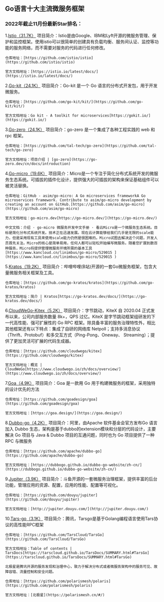 ## Go语言十大主流微服务框架
### 2022年截止11月份最新Star排名：
1.[Istio（31.7K）](https://github.com/istio/istio)
    项目简介：Istio是由Google、IBM和Lyft开源的微服务管理、保护和监控框架。使用istio可以很简单的创建具有负载均衡、服务间认证、监控等功能的服务网络，而不需要对服务的代码进行任何修改。

    仓库地址：[https://github.com/istio/istio](https://github.com/istio/istio)

    官方文档地址：[https://istio.io/latest/docs/](https://istio.io/latest/docs/)

2.[Go-kit（24.1K）](https://github.com/go-kit/kit/)
    项目简介：Go-kit 是一个 Go 语言的分布式开发包，用于开发微服务。

    仓库地址：[https://github.com/go-kit/kit/](https://github.com/go-kit/kit/)

    官方文档地址：Go kit - A toolkit for microservices[https://gokit.io/](https://gokit.io/)

3.[Go-zero（24.1K）](https://github.com/tal-tech/go-zero)
    项目简介：go-zero 是一个集成了各种工程实践的 web 和 rpc 框架。

    仓库地址：[https://github.com/tal-tech/go-zero](https://github.com/tal-tech/go-zero)

    官方文档地址：项目介绍 | [go-zero](https://go-zero.dev/cn/docs/introduction)

4.[Go-micro（19.6K）](https://github.com/asim/go-micro)
    项目简介：Micro是一个专注于简化分布式系统开发的微服务生态系统。可插拔的插件化设计，提供强大的可插拔的架构来保证基础组件可以被灵活替换。

    仓库地址：GitHub - asim/go-micro: A Go microservices frameworkA Go microservices framework. Contribute to asim/go-micro development by creating an account on GitHub.[https://github.com/asim/go-micro](https://github.com/asim/go-micro)

    官方文档地址：go-micro.dev[https://go-micro.dev/](https://go-micro.dev/)

    中文文档：介绍 · go-micro 微服务开发中文手册 · 看云Micro是一个微服务生态系统。目标是简化分布式系统开发。技术正在迅速发展。现在云计算能够给我们几乎是无限的scale能力，但是采用现有工具来使用scale能力仍然是很困难的。Micro试图去解决这个问题，开发人员首先关注。Micro的核心是简单易用，任何人都可以轻松开始编写微服务。随着您扩展到数百种服务，Micro将提供管理微服务环境所需的基本工具[https://www.kancloud.cn/linimbus/go-micro/529015 ](https://www.kancloud.cn/linimbus/go-micro/529015 )

5.[Kratos（19.2K）](https://github.com/go-kratos/kratos)
    项目简介：哔哩哔哩(B站)开源的一套Go微服务框架，包含大量微服务相关框架及工具。

    仓库地址：[https://github.com/go-kratos/kratos](https://github.com/go-kratos/kratos)

    官方文档地址：简介 | Kratos[https://go-kratos.dev/docs/](https://go-kratos.dev/docs/)

6.[CloudWeGo-Kitex（5.2K）](https://github.com/cloudwego/kitex)
    项目简介：字节跳动，KiteX 自 2020.04 正式发布以来，公司内部服务数量 8k+，QPS 过亿。KiteX 是字节跳动框架组研发的下一代高性能、强可扩展性的 Go RPC 框架。除具备丰富的服务治理特性外，相比其他框架还有以下特点：集成了自研的网络库 Netpoll；支持多消息协议（Thrift、Protobuf）和多交互方式（Ping-Pong、Oneway、 Streaming）；提供了更加灵活可扩展的代码生成器。

    仓库地址：[https://github.com/cloudwego/kitex](https://github.com/cloudwego/kitex)

    官方文档地址：概览 | CloudWeGo[https://www.cloudwego.io/zh/docs/overview/](https://www.cloudwego.io/zh/docs/overview/)

7.[Goa（4.9K）](https://github.com/goadesign/goa)
    项目简介：Goa 是一款用 Go 用于构建微服务的框架，采用独特的设计优先的方法

    仓库地址：[https://github.com/goadesign/goa](https://github.com/goadesign/goa)

    官方文档地址：[https://goa.design/](https://goa.design/)

8.[Dubbo-go（4.2K）](https://github.com/apache/dubbo-go)
    项目简介：阿里，由Apache 软件基金会官方发布Go 语言加入 Dubbo 生态，架构是基于dubbo的extension模块和分层的代码设计，主要解决 Go 项目与 Java & Dubbo 项目的互通问题，同时也为 Go 项目提供了一种 RPC 与微服务

    仓库地址：[https://github.com/apache/dubbo-go](https://github.com/apache/dubbo-go)

    官方文档地址：[https://dubbogo.github.io/dubbo-go-website/zh-cn/](https://dubbogo.github.io/dubbo-go-website/zh-cn/)

9.[Jupiter（3.9K）](https://github.com/douyu/jupiter)
    项目简介：斗鱼开源的一套微服务治理框架，提供丰富的后台功能，管理应用的资源、配置，应用的性能、配置等可视化。

    仓库地址：[https://github.com/douyu/jupiter](https://github.com/douyu/jupiter)

    官方文档地址：[http://jupiter.douyu.com/](http://jupiter.douyu.com/)

10.[Tars-go（3.1K）](https://github.com/TarsCloud/TarsGo)
    项目简介：腾讯，Tarsgo是基于Golang编程语言使用Tars协议的高性能RPC框架

    仓库地址：[https://github.com/TarsCloud/TarsGo](https://github.com/TarsCloud/TarsGo)

    官方文档地址：Table of contents | TarsDocs[https://tarscloud.github.io/TarsDocs/SUMMARY.html#TarsGo](https://tarscloud.github.io/TarsDocs/SUMMARY.html#TarsGo)
    
    北极星是腾讯开源的服务发现和治理中心，致力于解决分布式或者微服务架构中的服务可见、故障容错、流量控制和安全问题。

    仓库地址：[https://github.com/polarismesh/polaris](https://github.com/polarismesh/polaris)

    官方文档地址：[北极星](https://polarismesh.cn/#/)
